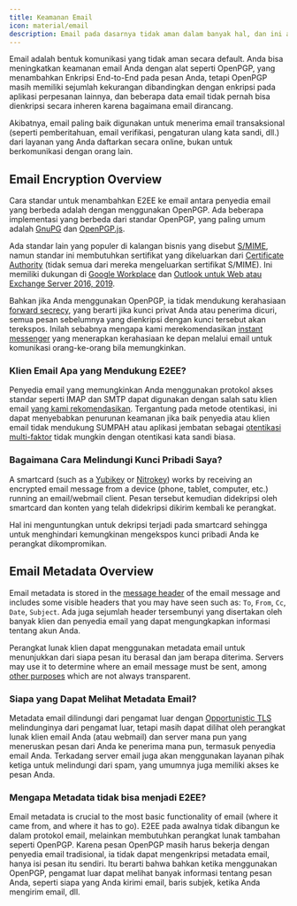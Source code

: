 ```yaml
---
title: Keamanan Email
icon: material/email
description: Email pada dasarnya tidak aman dalam banyak hal, dan ini adalah beberapa alasan mengapa email bukanlah pilihan utama kami untuk komunikasi yang aman.
---
```


Email adalah bentuk komunikasi yang tidak aman secara default. Anda bisa meningkatkan keamanan email Anda dengan alat seperti OpenPGP, yang menambahkan Enkripsi End-to-End pada pesan Anda, tetapi OpenPGP masih memiliki sejumlah kekurangan dibandingkan dengan enkripsi pada aplikasi perpesanan lainnya, dan beberapa data email tidak pernah bisa dienkripsi secara inheren karena bagaimana email dirancang.

Akibatnya, email paling baik digunakan untuk menerima email transaksional (seperti pemberitahuan, email verifikasi, pengaturan ulang kata sandi, dll.) dari layanan yang Anda daftarkan secara online, bukan untuk berkomunikasi dengan orang lain.

## Email Encryption Overview

Cara standar untuk menambahkan E2EE ke email antara penyedia email yang berbeda adalah dengan menggunakan OpenPGP. Ada beberapa implementasi yang berbeda dari standar OpenPGP, yang paling umum adalah [GnuPG](https://en.wikipedia.org/wiki/GNU_Privacy_Guard) dan [OpenPGP.js](https://openpgpjs.org).

Ada standar lain yang populer di kalangan bisnis yang disebut [S/MIME](https://en.wikipedia.org/wiki/S/MIME), namun standar ini membutuhkan sertifikat yang dikeluarkan dari [Certificate Authority](https://en.wikipedia.org/wiki/Certificate_authority) (tidak semua dari mereka mengeluarkan sertifikat S/MIME). Ini memiliki dukungan di [Google Workplace](https://support.google.com/a/topic/9061730?hl=en&ref_topic=9061731) dan [Outlook untuk Web atau Exchange Server 2016, 2019](https://support.office.com/en-us/article/encrypt-messages-by-using-s-mime-in-outlook-on-the-web-878c79fc-7088-4b39-966f-14512658f480).

Bahkan jika Anda menggunakan OpenPGP, ia tidak mendukung kerahasiaan [forward secrecy](https://en.wikipedia.org/wiki/Forward_secrecy), yang berarti jika kunci privat Anda atau penerima dicuri, semua pesan sebelumnya yang dienkripsi dengan kunci tersebut akan terekspos. Inilah sebabnya mengapa kami merekomendasikan [instant messenger](../real-time-communication.md) yang menerapkan kerahasiaan ke depan melalui email untuk komunikasi orang-ke-orang bila memungkinkan.

### Klien Email Apa yang Mendukung E2EE?

Penyedia email yang memungkinkan Anda menggunakan protokol akses standar seperti IMAP dan SMTP dapat digunakan dengan salah satu klien email [yang kami rekomendasikan](../email-clients.md). Tergantung pada metode otentikasi, ini dapat menyebabkan penurunan keamanan jika baik penyedia atau klien email tidak mendukung SUMPAH atau aplikasi jembatan sebagai [otentikasi multi-faktor](multi-factor-authentication.md) tidak mungkin dengan otentikasi kata sandi biasa.

### Bagaimana Cara Melindungi Kunci Pribadi Saya?

A smartcard (such as a [Yubikey](https://support.yubico.com/hc/en-us/articles/360013790259-Using-Your-YubiKey-with-OpenPGP) or [Nitrokey](https://www.nitrokey.com)) works by receiving an encrypted email message from a device (phone, tablet, computer, etc.) running an email/webmail client. Pesan tersebut kemudian didekripsi oleh smartcard dan konten yang telah didekripsi dikirim kembali ke perangkat.

Hal ini menguntungkan untuk dekripsi terjadi pada smartcard sehingga untuk menghindari kemungkinan mengekspos kunci pribadi Anda ke perangkat dikompromikan.

## Email Metadata Overview

Email metadata is stored in the [message header](https://en.wikipedia.org/wiki/Email#Message_header) of the email message and includes some visible headers that you may have seen such as: `To`, `From`, `Cc`, `Date`, `Subject`. Ada juga sejumlah header tersembunyi yang disertakan oleh banyak klien dan penyedia email yang dapat mengungkapkan informasi tentang akun Anda.

Perangkat lunak klien dapat menggunakan metadata email untuk menunjukkan dari siapa pesan itu berasal dan jam berapa diterima. Servers may use it to determine where an email message must be sent, among [other purposes](https://en.wikipedia.org/wiki/Email#Message_header) which are not always transparent.

### Siapa yang Dapat Melihat Metadata Email?

Metadata email dilindungi dari pengamat luar dengan [Opportunistic TLS](https://en.wikipedia.org/wiki/Opportunistic_TLS) melindunginya dari pengamat luar, tetapi masih dapat dilihat oleh perangkat lunak klien email Anda (atau webmail) dan server mana pun yang meneruskan pesan dari Anda ke penerima mana pun, termasuk penyedia email Anda. Terkadang server email juga akan menggunakan layanan pihak ketiga untuk melindungi dari spam, yang umumnya juga memiliki akses ke pesan Anda.

### Mengapa Metadata tidak bisa menjadi E2EE?

Email metadata is crucial to the most basic functionality of email (where it came from, and where it has to go). E2EE pada awalnya tidak dibangun ke dalam protokol email, melainkan membutuhkan perangkat lunak tambahan seperti OpenPGP. Karena pesan OpenPGP masih harus bekerja dengan penyedia email tradisional, ia tidak dapat mengenkripsi metadata email, hanya isi pesan itu sendiri. Itu berarti bahwa bahkan ketika menggunakan OpenPGP, pengamat luar dapat melihat banyak informasi tentang pesan Anda, seperti siapa yang Anda kirimi email, baris subjek, ketika Anda mengirim email, dll.
